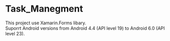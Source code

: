 # Task_Manegment
This project use Xamarin.Forms libary.   
 Suporrt Android versions from Android 4.4 (API  level 19) to Android 6.0 (API level 23).
